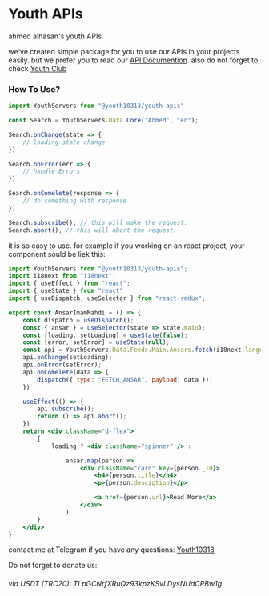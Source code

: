 # Youth APIs
ahmed alhasan's youth APIs.

we've created simple package for you to use our APIs in your projects easily. but we prefer you to read our [API Documention](https://developers.ahmedalhasan.com/). also do not forget to check [Youth Club](https://ahmedalhasan.club)

### How To Use?
```javascript
import YouthServers from "@youth10313/youth-apis"

const Search = YouthServers.Data.Core("Ahmed", "en");

Search.onChange(state => {
    // loading state change
})

Search.onError(err => {
    // handle Errors
})

Search.onComelete(response => {
    // do something with response
})

Search.subscribe(); // this will make the request.
Search.abort(); // this will abort the request.

```

it is so easy to use. for example if you working on an react project, your component sould be liek this:

```jsx
import YouthServers from "@youth10313/youth-apis";
import i18next from "i18next";
import { useEffect } from "react";
import { useState } from "react"
import { useDispatch, useSelector } from "react-redux";

export const AnsarImamMahdi = () => {
    const dispatch = useDispatch();
    const { ansar } = useSelector(state => state.main);
    const [loading, setLoading] = useState(false);
    const [error, setError] = useState(null);
    const api = YouthServers.Data.Feeds.Main.Ansars.fetch(i18next.language);
    api.onChange(setLoading);
    api.onError(setError);
    api.onComelete(data => {
        dispatch({ type: "FETCH_ANSAR", payload: data });
    })

    useEffect(() => {
        api.subscribe();
        return () => api.abort();
    })
    return <div className="d-flex">
        {
            loading ? <div className="spinner" /> :

                ansar.map(person =>
                    <div className="card" key={person._id}>
                        <h4>{person.title}</h4>
                        <p>{person.desciption}</p>

                        <a href={person.url}>Read More</a>
                    </div>
                )
        }
    </div>
} 

```

contact me at Telegram if you have any questions: [Youth10313](https://t.me/youth10313)

Do not forget to donate us:
###### via USDT (TRC20): TLpGCNrfXRuQz93kpzKSvLDysNUdCPBw1g
 
